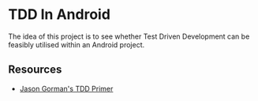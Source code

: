 # TDD In Android

The idea of this project is to see whether Test Driven Development can be feasibly utilised within
an Android project.

## Resources

- [Jason Gorman's TDD Primer](http://codemanship.co.uk/tdd_jasongorman_codemanship.pdf)
